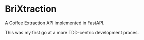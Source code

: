 # BriXtraction
A Coffee Extraction API implemented in FastAPI.

This was my first go at a more TDD-centric development proces.
